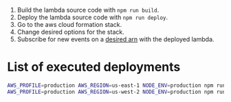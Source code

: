 1. Build the lambda source code with `npm run build`.
2. Deploy the lambda source code with `npm run deploy`.
3. Go to the aws cloud formation stack.
4. Change desired options for the stack.
5. Subscribe for new events on a [desired arn](https://docs.aws.amazon.com/guardduty/latest/ug/guardduty_sns.html) with the deployed lambda.

# List of executed deployments
```bash
AWS_PROFILE=production AWS_REGION=us-east-1 NODE_ENV=production npm run deploy
AWS_PROFILE=production AWS_REGION=us-west-2 NODE_ENV=production npm run deploy
```
